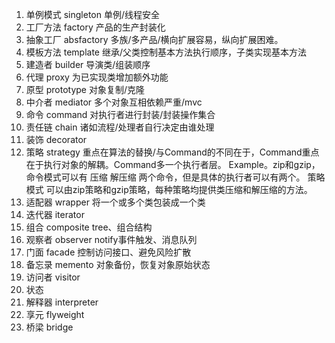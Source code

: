 1. 单例模式 singleton 单例/线程安全
2. 工厂方法 factory 产品的生产封装化
3. 抽象工厂 absfactory 多族/多产品/横向扩展容易，纵向扩展困难。
4. 模板方法 template 继承/父类控制基本方法执行顺序，子类实现基本方法
5. 建造者   builder 导演类/组装顺序
6. 代理     proxy 为已实现类增加额外功能
7. 原型     prototype 对象复制/克隆
8. 中介者   mediator 多个对象互相依赖严重/mvc
9. 命令     command 对执行者进行封装/封装操作集合
10. 责任链  chain 诸如流程/处理者自行决定由谁处理
11. 装饰    decorator
12. 策略    strategy 重点在算法的替换/与Command的不同在于，Command重点在于执行对象的解耦。Command多一个执行者层。
Example。zip和gzip，命令模式可以有 压缩 解压缩 两个命令，但是具体的执行者可以有两个。
策略模式 可以由zip策略和gzip策略，每种策略均提供类压缩和解压缩的方法。
13. 适配器  wrapper 将一个或多个类包装成一个类
14. 迭代器  iterator
15. 组合    composite tree、组合结构
16. 观察者  observer notify事件触发、消息队列
17. 门面    facade 控制访问接口、避免风险扩散
18. 备忘录  memento 对象备份，恢复对象原始状态
19. 访问者  visitor
20. 状态    
21. 解释器  interpreter
22. 享元    flyweight
23. 桥梁    bridge